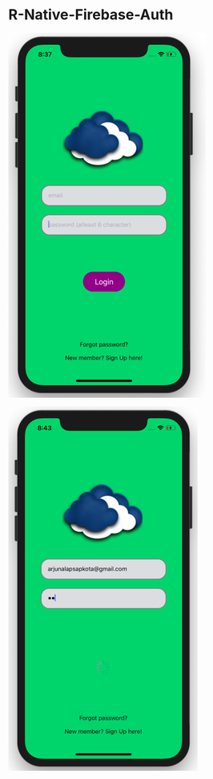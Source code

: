 # R-Native-Firebase-Auth
![Simple FireBase authentication App](https://github.com/Arjunalapsapkota/R-Native-Firebase-Auth/blob/master/src/ReactNative-App.png)

![while Loading](https://github.com/Arjunalapsapkota/R-Native-Firebase-Auth/blob/master/src/Loading.png)


